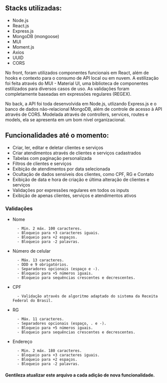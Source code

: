## Stacks utilizadas:

- Node.js
- React.js
- Express.js
- MongoDB (mongoose)
- MUI
- Moment.js
- Axios
- UUID
- CORS

No front, foram utilizados componentes funcionais em React, além de hooks e contexto para o consumo de API local ou em nuvem. 
A estilização foi feita através do MUI - Material UI, uma biblioteca de componentes estilizados para diversos casos de uso.
As validações foram completamente baseadas em expressões regulares (REGEX).

No back, a API foi toda desenvolvida em Node.js, utlizando Express.js e o banco de dados não-relacional MongoDB, além de controle de acesso à API através de CORS. Modelada através de controllers, services, routes e models, ela se apresenta em um bom nível organizacional.

## Funcionalidades até o momento:

- Criar, ler, editar e deletar clientes e serviços
- Criar atendimentos através de clientes e serviços cadastrados
- Tabelas com paginação personalizada
- Filtros de clientes e serviços
- Exibição de atendimentos por data selecionada
- Ocultação de dados sensíveis dos clientes, como CPF, RG e Contato
- Exibição de data e hora de criação e última alteração de clientes e serviços
- Validações por expressões regulares em todos os inputs
- Exibição de apenas clientes, serviços e atendimentos ativos

### Validações

- Nome
        
        - Min. 2 máx. 100 caracteres.
        - Bloqueio para +3 caracteres iguais.
        - Bloqueio para +2 espaços.
        - Bloqueio para -2 palavras.

- Número de celular

        - Máx. 13 caracteres.
        - DDD e 9 obrigatórios.
        - Separadores opcionais (espaço e -).
        - Bloqueio para +5 números iguais.
        - Bloqueio para sequências crescentes e decrescentes.

- CPF

        - Validação através de algoritmo adaptado do sistema da Receita Federal do Brasil.


- RG

        - Máx. 11 caracteres.
        - Separadores opcionais (espaço, . e -).
        - Bloqueio para +5 números iguais.
        - Bloqueio para sequências crescentes e decrescentes.

- Endereço

        - Min. 2 máx. 180 caracteres.
        - Bloqueio para +3 caracteres iguais.
        - Bloqueio para +2 espaços.
        - Bloqueio para -2 palavras.



#### Gentileza atualizar este arquivo a cada adição de nova funcionalidade.
